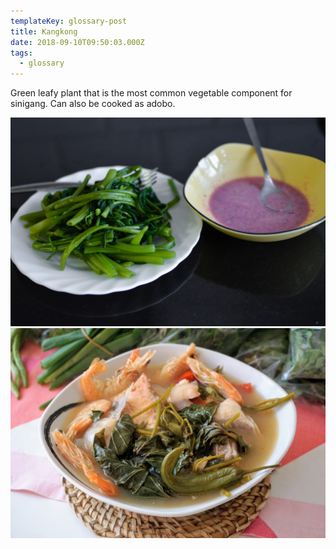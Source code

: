 ```yaml
---
templateKey: glossary-post
title: Kangkong
date: 2018-09-10T09:50:03.000Z
tags:
  - glossary
---
```


Green leafy plant that is the most common vegetable component for sinigang. Can also be cooked as adobo.

![Steamed kangkong with bagoong alamang](/static/images/steamed-kangkong-bagoong-alamang.jpg?nf_resize=fit&w=960)
![Beef sinigang with kangkong](/static/images/sinigang-seafoods-kangkong.jpg)

